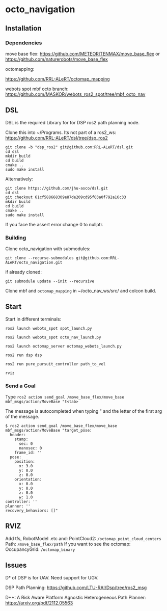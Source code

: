 # octo_navigation

## Installation

### Dependencies

move base flex:
https://github.com/METEORITENMAX/move_base_flex
or
https://github.com/naturerobots/move_base_flex

octomapping:

https://github.com/RRL-ALeRT/octomap_mapping

webots spot mbf octo branch:
https://github.com/MASKOR/webots_ros2_spot/tree/mbf_octo_nav

## DSL
DSL is the required Library for for DSP ros2 path planning node.

Clone this into ~/Programs. Its not part of a ros2_ws: https://github.com/RRL-ALeRT/dsl/tree/dsp_ros2

    git clone -b "dsp_ros2" git@github.com:RRL-ALeRT/dsl.git
    cd dsl
    mkdir build
    cd build
    cmake ..
    sudo make install

Alternatively:

    git clone https://github.com/jhu-asco/dsl.git
    cd dsl
    git checkout 61cf588668309e87de209cd95f03a0f792a16c33
    mkdir build
    cd build
    cmake ..
    sudo make install

If you face the assert error change 0 to nullptr.

### Building
Clone octo_navigation with submodules:

    git clone --recurse-submodules git@github.com:RRL-ALeRT/octo_navigation.git

if already cloned:

    git submodule update --init --recursive

Clone mbf and `octomap_mapping` in ~/octo_nav_ws/src/ and colcon build.

## Start

Start in different terminals:

`ros2 launch webots_spot spot_launch.py`

`ros2 launch webots_spot octo_nav_launch.py`

`ros2 launch octomap_server octomap_webots_launch.py`

`ros2 run dsp dsp`

`ros2 run pure_pursuit_controller path_to_vel`

`rviz`

### Send a Goal
Type `ros2 action send_goal /move_base_flex/move_base mbf_msgs/action/MoveBase "t<tab>`

The message is autocompleted when typing " and the letter of the first arg of the message.

```
$ ros2 action send_goal /move_base_flex/move_base mbf_msgs/action/MoveBase "target_pose:
  header:
    stamp:
      sec: 0
      nanosec: 0
    frame_id: ''
  pose:
    position:
      x: 3.0
      y: 0.0
      z: 0.0
    orientation:
      x: 0.0
      y: 0.0
      z: 0.0
      w: 1.0
controller: ''
planner: ''
recovery_behaviors: []"
```

## RVIZ

Add tfs, RobotModel .etc and:
PointCloud2: `/octomap_point_cloud_centers`
Path: `/move_base_flex/path`
If you want to see the octomap:
OccupancyGrid: `/octomap_binary`
## Issues

D* of DSP is for UAV. Need support for UGV.

DSP Path Planning: https://github.com/LTU-RAI/Dsp/tree/ros2_msg

D*+: A Risk Aware Platform Agnostic Heterogeneous Path Planner: https://arxiv.org/pdf/2112.05563